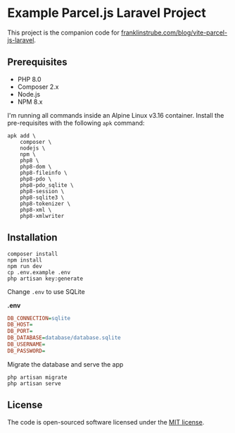# Example Parcel.js Laravel Project

This project is the companion code for [franklinstrube.com/blog/vite-parcel-js-laravel](hhttps://franklinstrube.com/blog/vite-parcel-js-laravel).

## Prerequisites

* PHP 8.0
* Composer 2.x
* Node.js
* NPM 8.x

I'm running all commands inside an Alpine Linux v3.16 container. Install the pre-requisites with the following `apk` command:

```shell
apk add \
    composer \
    nodejs \
    npm \
    php8 \
    php8-dom \
    php8-fileinfo \
    php8-pdo \
    php8-pdo_sqlite \
    php8-session \
    php8-sqlite3 \
    php8-tokenizer \
    php8-xml \
    php8-xmlwriter
```

## Installation

```shell
composer install
npm install
npm run dev
cp .env.example .env
php artisan key:generate
```

Change `.env` to use SQLite

**.env**

```ini
DB_CONNECTION=sqlite
DB_HOST=
DB_PORT=
DB_DATABASE=database/database.sqlite
DB_USERNAME=
DB_PASSWORD=
```

Migrate the database and serve the app

```
php artisan migrate
php artisan serve
```

## License

The code is open-sourced software licensed under the [MIT license](https://opensource.org/licenses/MIT).

